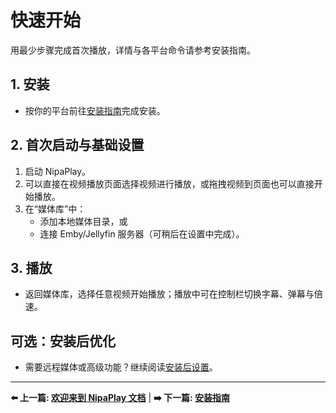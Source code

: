 # 快速开始

用最少步骤完成首次播放，详情与各平台命令请参考安装指南。

## 1. 安装

- 按你的平台前往[安装指南](installation.md)完成安装。

## 2. 首次启动与基础设置

1. 启动 NipaPlay。
2. 可以直接在视频播放页面选择视频进行播放，或拖拽视频到页面也可以直接开始播放。
2. 在“媒体库”中：
	- 添加本地媒体目录，或
	- 连接 Emby/Jellyfin 服务器（可稍后在设置中完成）。

## 3. 播放

- 返回媒体库，选择任意视频开始播放；播放中可在控制栏切换字幕、弹幕与倍速。

## 可选：安装后优化

- 需要远程媒体或高级功能？继续阅读[安装后设置](post-install.md)。

---

**⬅️ 上一篇: [欢迎来到 NipaPlay 文档](index.md)** | **➡️ 下一篇: [安装指南](installation.md)**
